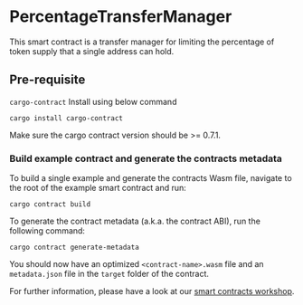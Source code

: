 # PercentageTransferManager
This smart contract is a transfer manager for limiting the percentage of token supply that a single address can hold.
  

## Pre-requisite
`cargo-contract` Install using below command
```
cargo install cargo-contract
```

Make sure the cargo contract version should be >= 0.7.1.

### Build example contract and generate the contracts metadata

To build a single example and generate the contracts Wasm file, navigate to the root of the example smart contract and run:

```
cargo contract build

```

To generate the contract metadata (a.k.a. the contract ABI), run the following command:

```
cargo contract generate-metadata

```

You should now have an optimized  `<contract-name>.wasm`  file and an  `metadata.json`  file in the  `target`  folder of the contract.

For further information, please have a look at our  [smart contracts workshop](https://substrate.dev/substrate-contracts-workshop/).
